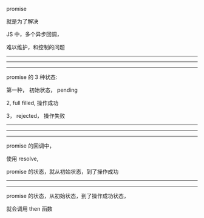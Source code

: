 promise

就是为了解决

JS 中，多个异步回调，

难以维护，和控制的问题



<hr>



<hr>



<hr>



promise 的 3 种状态:


第一种， 初始状态， pending


2, full filled, 操作成功


3， rejected， 操作失败





<hr>


<hr>

<hr>



promise 的回调中，


使用 resolve, 


promise 的状态，就从初始状态，到了操作成功


<hr>

<hr>


promise 的状态，从初始状态，到了操作成功状态，


就会调用 then 函数